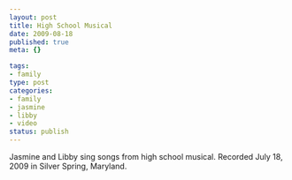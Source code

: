 ```yaml
--- 
layout: post
title: High School Musical
date: 2009-08-18
published: true
meta: {}

tags: 
- family
type: post
categories: 
- family
- jasmine
- libby
- video
status: publish
---
```

Jasmine and Libby sing songs from high school musical.  Recorded July 18, 2009 in Silver Spring, Maryland.
